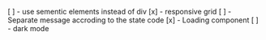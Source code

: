 [ ] - use sementic elements instead of div
[x] - responsive grid
[ ] - Separate message accroding to the state code
[x] - Loading component
[ ] - dark mode